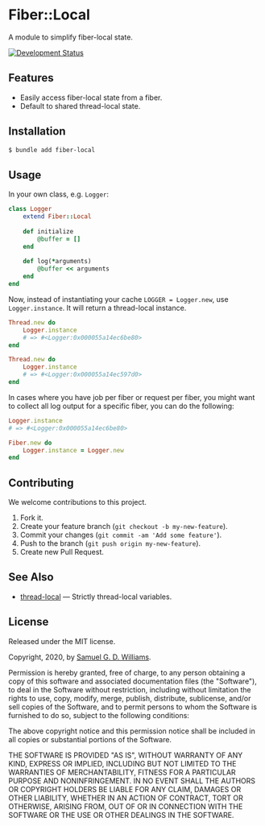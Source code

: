 # Fiber::Local

A module to simplify fiber-local state.

[![Development Status](https://github.com/socketry/fiber-local/workflows/Development/badge.svg)](https://github.com/socketry/fiber-local/actions?workflow=Development)

## Features

  - Easily access fiber-local state from a fiber.
  - Default to shared thread-local state.

## Installation

``` bash
$ bundle add fiber-local
```

## Usage

In your own class, e.g. `Logger`:

``` ruby
class Logger
	extend Fiber::Local
	
	def initialize
		@buffer = []
	end
	
	def log(*arguments)
		@buffer << arguments
	end
end
```

Now, instead of instantiating your cache `LOGGER = Logger.new`, use `Logger.instance`. It will return a thread-local instance.

``` ruby
Thread.new do
	Logger.instance
	# => #<Logger:0x000055a14ec6be80>
end

Thread.new do
	Logger.instance
	# => #<Logger:0x000055a14ec597d0>
end
```

In cases where you have job per fiber or request per fiber, you might want to collect all log output for a specific fiber, you can do the following:

``` ruby
Logger.instance
# => #<Logger:0x000055a14ec6be80>

Fiber.new do
	Logger.instance = Logger.new
end
```

## Contributing

We welcome contributions to this project.

1.  Fork it.
2.  Create your feature branch (`git checkout -b my-new-feature`).
3.  Commit your changes (`git commit -am 'Add some feature'`).
4.  Push to the branch (`git push origin my-new-feature`).
5.  Create new Pull Request.

## See Also

  - [thread-local](https://github.com/socketry/thread-local) — Strictly thread-local variables.

## License

Released under the MIT license.

Copyright, 2020, by [Samuel G. D. Williams](https://www.codeotaku.com).

Permission is hereby granted, free of charge, to any person obtaining a copy
of this software and associated documentation files (the "Software"), to deal
in the Software without restriction, including without limitation the rights
to use, copy, modify, merge, publish, distribute, sublicense, and/or sell
copies of the Software, and to permit persons to whom the Software is
furnished to do so, subject to the following conditions:

The above copyright notice and this permission notice shall be included in
all copies or substantial portions of the Software.

THE SOFTWARE IS PROVIDED "AS IS", WITHOUT WARRANTY OF ANY KIND, EXPRESS OR
IMPLIED, INCLUDING BUT NOT LIMITED TO THE WARRANTIES OF MERCHANTABILITY,
FITNESS FOR A PARTICULAR PURPOSE AND NONINFRINGEMENT. IN NO EVENT SHALL THE
AUTHORS OR COPYRIGHT HOLDERS BE LIABLE FOR ANY CLAIM, DAMAGES OR OTHER
LIABILITY, WHETHER IN AN ACTION OF CONTRACT, TORT OR OTHERWISE, ARISING FROM,
OUT OF OR IN CONNECTION WITH THE SOFTWARE OR THE USE OR OTHER DEALINGS IN
THE SOFTWARE.

